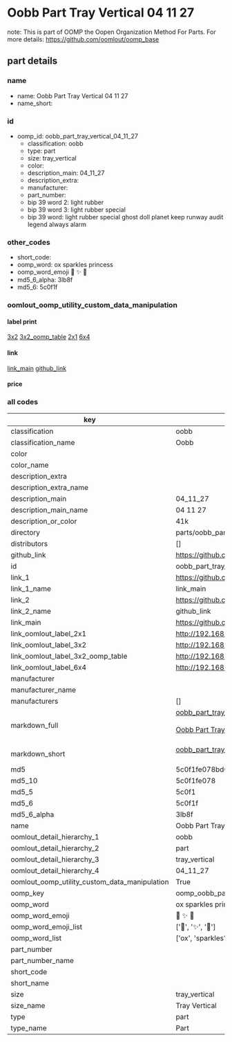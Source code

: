 # Oobb Part Tray Vertical 04 11 27  

note: This is part of OOMP the Oopen Organization Method For Parts. For more details: https://github.com/oomlout/oomp_base

##  part details





### name
* name: Oobb Part Tray Vertical 04 11 27
* name_short: 
### id
* oomp_id: oobb_part_tray_vertical_04_11_27
  * classification: oobb
  * type: part
  * size: tray_vertical
  * color: 
  * description_main: 04_11_27
  * description_extra: 
  * manufacturer: 
  * part_number: 
  * bip 39 word 2: light rubber
  * bip 39 word 3: light rubber special
  * bip 39 word: light rubber special ghost doll planet keep runway audit legend always alarm

### other_codes
* short_code: 
* oomp_word: ox sparkles princess
* oomp_word_emoji :ox: :sparkles: :princess:
* md5_6_alpha: 3lb8f
* md5_6: 5c0f1f






### oomlout_oomp_utility_custom_data_manipulation
#### label print
[3x2](http://192.168.1.245:1112/?label=oomp%203lb8f)
[3x2_oomp_table](http://192.168.1.107:1112/?label=oomp%203lb8f)
[2x1](http://192.168.1.242:1112/?label=oomp%203lb8f)
[6x4](http://192.168.1.55:1112/?label=oomp%203lb8f)    

#### link

[link_main](https://github.com/oomlout/oomlout_oomp_current_version_messy/tree/main/parts/oobb_part_tray_vertical_04_11_27) [github_link](https://github.com/oomlout/oomlout_oomp_part_src/tree/main/parts/oobb_part_tray_vertical_04_11_27)                             

#### price







### all codes 
| key | value |  
| --- | --- |  
| classification | oobb |  
| classification_name | Oobb |  
| color |  |  
| color_name |  |  
| description_extra |  |  
| description_extra_name |  |  
| description_main | 04_11_27 |  
| description_main_name | 04 11 27 |  
| description_or_color | 41k |  
| directory | parts/oobb_part_tray_vertical_04_11_27 |  
| distributors | [] |  
| github_link | https://github.com/oomlout/oomlout_oomp_part_src/tree/main/parts/oobb_part_tray_vertical_04_11_27 |  
| id | oobb_part_tray_vertical_04_11_27 |  
| link_1 | https://github.com/oomlout/oomlout_oomp_current_version_messy/tree/main/parts/oobb_part_tray_vertical_04_11_27 |  
| link_1_name | link_main |  
| link_2 | https://github.com/oomlout/oomlout_oomp_part_src/tree/main/parts/oobb_part_tray_vertical_04_11_27 |  
| link_2_name | github_link |  
| link_main | https://github.com/oomlout/oomlout_oomp_current_version_messy/tree/main/parts/oobb_part_tray_vertical_04_11_27 |  
| link_oomlout_label_2x1 | http://192.168.1.242:1112/?label=oomp%203lb8f |  
| link_oomlout_label_3x2 | http://192.168.1.245:1112/?label=oomp%203lb8f |  
| link_oomlout_label_3x2_oomp_table | http://192.168.1.107:1112/?label=oomp%203lb8f |  
| link_oomlout_label_6x4 | http://192.168.1.55:1112/?label=oomp%203lb8f |  
| manufacturer |  |  
| manufacturer_name |  |  
| manufacturers | [] |  
| markdown_full | [oobb_part_tray_vertical_04_11_27](https://github.com/oomlout/oomlout_oomp_current_version_messy/tree/main/parts/oobb_part_tray_vertical_04_11_27)<br>[](https://github.com/oomlout/oomlout_oomp_current_version_messy/tree/main/parts/oobb_part_tray_vertical_04_11_27)<br>[Oobb Part Tray Vertical 04 11 27](https://github.com/oomlout/oomlout_oomp_current_version_messy/tree/main/parts/oobb_part_tray_vertical_04_11_27)<br><br> |  
| markdown_short | [oobb_part_tray_vertical_04_11_27](https://github.com/oomlout/oomlout_oomp_current_version_messy/tree/main/parts/oobb_part_tray_vertical_04_11_27)<br><br> |  
| md5 | 5c0f1fe078bd6f3a97a05619a1ef340c |  
| md5_10 | 5c0f1fe078 |  
| md5_5 | 5c0f1 |  
| md5_6 | 5c0f1f |  
| md5_6_alpha | 3lb8f |  
| name | Oobb Part Tray Vertical 04 11 27 |  
| oomlout_detail_hierarchy_1 | oobb |  
| oomlout_detail_hierarchy_2 | part |  
| oomlout_detail_hierarchy_3 | tray_vertical |  
| oomlout_detail_hierarchy_4 | 04_11_27 |  
| oomlout_oomp_utility_custom_data_manipulation | True |  
| oomp_key | oomp_oobb_part_tray_vertical_04_11_27 |  
| oomp_word | ox sparkles princess |  
| oomp_word_emoji | :ox: :sparkles: :princess: |  
| oomp_word_emoji_list | [':ox:', ':sparkles:', ':princess:'] |  
| oomp_word_list | ['ox', 'sparkles', 'princess'] |  
| part_number |  |  
| part_number_name |  |  
| short_code |  |  
| short_name |  |  
| size | tray_vertical |  
| size_name | Tray Vertical |  
| type | part |  
| type_name | Part |  
